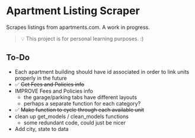 # Apartment Listing Scraper

Scrapes listings from apartments.com. A work in progress.


> :bulb: This project is for personal learning purposes. :)


## To-Do
- Each apartment building should have id associated in order to link units properly in the future
- :white_check_mark: ~~Get Fees and Policies info~~
- IMPROVE Fees and Policies info
    - the garage/parking tabs have different layouts
    - perhaps a separate function for each category?
- :white_check_mark: ~~Make function to cycle through each available unit~~
- clean up get_models / clean_models functions
    - some redundant code, could just be nicer
- Add city, state to data
